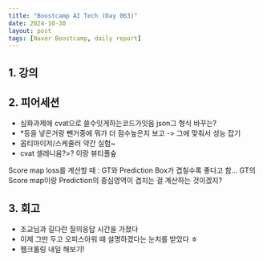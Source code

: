 ```yaml
---
title: "Boostcamp AI Tech (Day 063)"
date: 2024-10-30
layout: post
tags: [Naver Boostcamp, daily report]
---
```

## 1. 강의

## 2. 피어세션
- 심화과제에 cvat으로 쓸수잇게하는코드가잇음 json그 형식 바꾸는?
- *등을 넣은거랑 뺀거중에 뭐가 더 점수높은지 보고 -> 그에 맞춰서 성능 잡기
- 옵티마이저/스케줄러 약간 실험~
- cvat 
셀레니움?>? 이랑 뷰티풀숲

Score map loss를 계산할 때 : GT와 Prediction Box가 겹칠수록 좋다고 함... GT의 Score map이랑 Prediction의 중심영역이 겹치는 걸 계산하는 것이겠지?

## 3. 회고
- 조교님과 길다란 질의응답 시간을 가졌다
- 이제 그만 두고 오피스아워 때 설명하겠다는 눈치를 받았다 ㅎ
- 웹크롤링 내일 해보기!